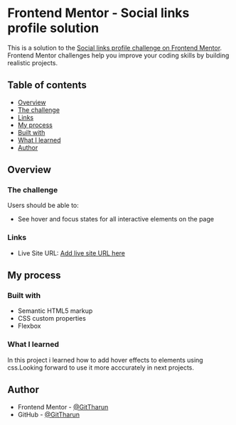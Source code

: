 # Frontend Mentor - Social links profile solution

This is a solution to the [Social links profile challenge on Frontend Mentor](https://www.frontendmentor.io/challenges/social-links-profile-UG32l9m6dQ). Frontend Mentor challenges help you improve your coding skills by building realistic projects. 

## Table of contents

  - [Overview](#overview)
  - [The challenge](#the-challenge)
  - [Links](#links)
  - [My process](#my-process)
  - [Built with](#built-with)
  - [What I learned](#what-i-learned)
  - [Author](#author)

## Overview

### The challenge

Users should be able to:

- See hover and focus states for all interactive elements on the page

### Links

- Live Site URL: [Add live site URL here](https://gittharun.github.io/Social-Links-project/)

## My process

### Built with

- Semantic HTML5 markup
- CSS custom properties
- Flexbox

### What I learned

In this project i learned how to add hover effects to elements using css.Looking forward to use it more acccurately in next projects.

## Author

- Frontend Mentor - [@GitTharun](https://www.frontendmentor.io/profile/GitThaRun)
- GitHub - [@GitTharun](https://github.com/GitThaRun)
